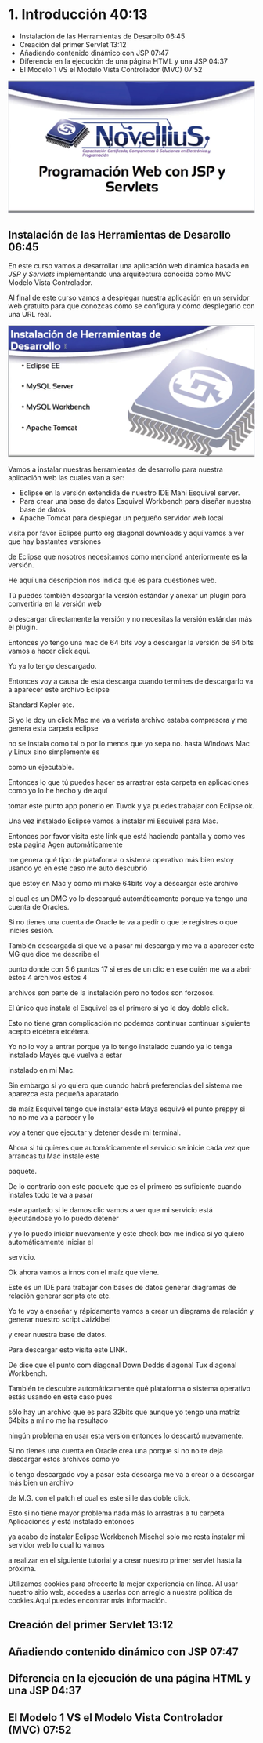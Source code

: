 # 1. Introducción 40:13

* Instalación de las Herramientas de Desarollo 06:45
* Creación del primer Servlet 13:12
* Añadiendo contenido dinámico con JSP 07:47
* Diferencia en la ejecución de una página HTML y una JSP 04:37
* El Modelo 1 VS el Modelo Vista Controlador (MVC) 07:52

![1-portada](images/1-portada.png)

## Instalación de las Herramientas de Desarollo 06:45

En este curso vamos a desarrollar una aplicación web dinámica basada en *JSP* y *Servlets* implementando una arquitectura conocida como MVC Modelo Vista Controlador.

Al final de este curso vamos a desplegar nuestra aplicación en un servidor web gratuito para que conozcas cómo se configura y cómo desplegarlo con una URL real.

![1-herramientas](images/1-herramientas.png)

Vamos a instalar nuestras herramientas de desarrollo para nuestra aplicación web las cuales van a ser:

* Eclipse en la versión extendida de nuestro IDE Mahi Esquivel server.
* Para crear una base de datos Esquivel Workbench para diseñar nuestra base de datos
* Apache Tomcat para desplegar un pequeño servidor web local

visita por favor Eclipse punto org diagonal downloads y aquí vamos a ver que hay bastantes versiones

de Eclipse que nosotros necesitamos como mencioné anteriormente es la versión.

He aquí una descripción nos indica que es para cuestiones web.

Tú puedes también descargar la versión estándar y anexar un plugin para convertirla en la versión web

o descargar directamente la versión y no necesitas la versión estándar más el plugin.

Entonces yo tengo una mac de 64 bits voy a descargar la versión de 64 bits vamos a hacer click aquí.

Yo ya lo tengo descargado.

Entonces voy a causa de esta descarga cuando termines de descargarlo va a aparecer este archivo Eclipse

Standard Kepler etc.

Si yo le doy un click Mac me va a verista archivo estaba compresora y me genera esta carpeta eclipse

no se instala como tal o por lo menos que yo sepa no. hasta Windows Mac y Linux sino simplemente es

como un ejecutable.

Entonces lo que tú puedes hacer es arrastrar esta carpeta en aplicaciones como yo lo he hecho y de aquí

tomar este punto app ponerlo en Tuvok y ya puedes trabajar con Eclipse ok.

Una vez instalado Eclipse vamos a instalar mi Esquivel para Mac.

Entonces por favor visita este link que está haciendo pantalla y como ves esta pagina Agen automáticamente

me genera qué tipo de plataforma o sistema operativo más bien estoy usando yo en este caso me auto descubrió

que estoy en Mac y como mi make 64bits voy a descargar este archivo

el cual es un DMG yo lo descargué automáticamente porque ya tengo una cuenta de Oracles.

Si no tienes una cuenta de Oracle te va a pedir o que te registres o que inicies sesión.

También descargada si que va a pasar mi descarga y me va a aparecer este MG que dice me describe el

punto donde con 5.6 puntos 17 si eres de un clic en ese quién me va a abrir estos 4 archivos estos 4

archivos son parte de la instalación pero no todos son forzosos.

El único que instala el Esquivel es el primero si yo le doy doble click.

Esto no tiene gran complicación no podemos continuar continuar siguiente acepto etcétera etcétera.

Yo no lo voy a entrar porque ya lo tengo instalado cuando ya lo tenga instalado Mayes que vuelva a estar

instalado en mi Mac.

Sin embargo si yo quiero que cuando habrá preferencias del sistema me aparezca esta pequeña aparatado

de maíz Esquivel tengo que instalar este Maya esquivé el punto preppy si no no me va a parecer y lo

voy a tener que ejecutar y detener desde mi terminal.

Ahora si tú quieres que automáticamente el servicio se inicie cada vez que arrancas tu Mac instale este

paquete.

De lo contrario con este paquete que es el primero es suficiente cuando instales todo te va a pasar

este apartado si le damos clic vamos a ver que mi servicio está ejecutándose yo lo puedo detener

y yo lo puedo iniciar nuevamente y este check box me indica si yo quiero automáticamente iniciar el

servicio.

Ok ahora vamos a irnos con el maíz que viene.

Este es un IDE para trabajar con bases de datos generar diagramas de relación generar scripts etc etc.

Yo te voy a enseñar y rápidamente vamos a crear un diagrama de relación y generar nuestro script Jaizkibel

y crear nuestra base de datos.

Para descargar esto visita este LINK.

De dice que el punto com diagonal Down Dodds diagonal Tux diagonal Workbench.

También te descubre automáticamente qué plataforma o sistema operativo estás usando en este caso pues

sólo hay un archivo que es para 32bits que aunque yo tengo una matriz 64bits a mí no me ha resultado

ningún problema en usar esta versión entonces lo descartó nuevamente.

Si no tienes una cuenta en Oracle crea una porque si no no te deja descargar estos archivos como yo

lo tengo descargado voy a pasar esta descarga me va a crear o a descargar más bien un archivo

de M.G. con el patch el cual es este si le das doble click.

Esto si no tiene mayor problema nada más lo arrastras a tu carpeta Aplicaciones y está instalado entonces

ya acabo de instalar Eclipse Workbench Mischel solo me resta instalar mi servidor web lo cual lo vamos

a realizar en el siguiente tutorial y a crear nuestro primer servlet hasta la próxima.


Utilizamos cookies para ofrecerte la mejor experiencia en línea. Al usar nuestro sitio web, accedes a usarlas con arreglo a nuestra política de cookies.Aquí puedes encontrar más información.

## Creación del primer Servlet 13:12
## Añadiendo contenido dinámico con JSP 07:47
## Diferencia en la ejecución de una página HTML y una JSP 04:37
## El Modelo 1 VS el Modelo Vista Controlador (MVC) 07:52

